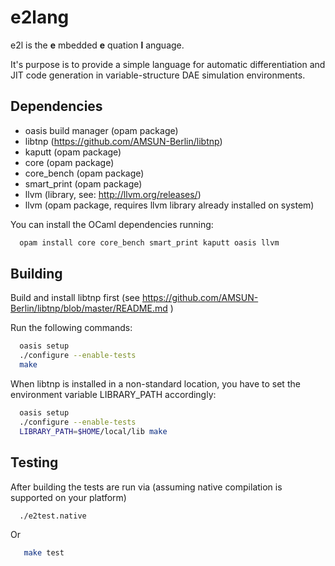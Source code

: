 e2lang
======

e2l is the **e** mbedded **e** quation **l** anguage. 

It's purpose is to provide a simple language for automatic differentiation and JIT code generation in variable-structure DAE simulation environments.

Dependencies
------------
 
 * oasis build manager (opam package)
 * libtnp (https://github.com/AMSUN-Berlin/libtnp)
 * kaputt (opam package) 
 * core (opam package)
 * core_bench (opam package)
 * smart_print (opam package)
 * llvm (library, see: http://llvm.org/releases/)
 * llvm (opam package, requires llvm library already installed on system)

You can install the OCaml dependencies running:

```sh
  opam install core core_bench smart_print kaputt oasis llvm
```

Building
--------

Build and install libtnp first (see https://github.com/AMSUN-Berlin/libtnp/blob/master/README.md )

Run the following commands:

```sh
  oasis setup
  ./configure --enable-tests
  make
```

When libtnp is installed in a non-standard location, you have to set the environment variable LIBRARY_PATH accordingly:

```sh
  oasis setup
  ./configure --enable-tests
  LIBRARY_PATH=$HOME/local/lib make
```

Testing
-------

After building the tests are run via (assuming native compilation is supported on your platform)

```sh
  ./e2test.native
```

Or

```sh
   make test
 ```

